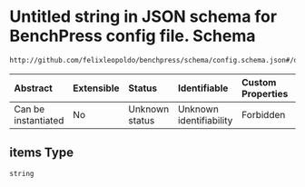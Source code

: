 # Untitled string in JSON schema for BenchPress config file. Schema

```txt
http://github.com/felixleopoldo/benchpress/schema/config.schema.json#/definitions/bidag_order_mcmc/properties/startspace_algorithm/anyOf/2/items
```



| Abstract            | Extensible | Status         | Identifiable            | Custom Properties | Additional Properties | Access Restrictions | Defined In                                                                    |
| :------------------ | :--------- | :------------- | :---------------------- | :---------------- | :-------------------- | :------------------ | :---------------------------------------------------------------------------- |
| Can be instantiated | No         | Unknown status | Unknown identifiability | Forbidden         | Allowed               | none                | [config.schema.json*](../../../out/config.schema.json "open original schema") |

## items Type

`string`

